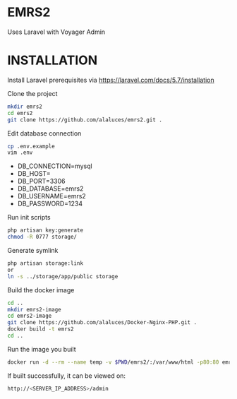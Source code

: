 # EMRS2
Uses Laravel with Voyager Admin

# INSTALLATION
Install Laravel prerequisites via 
https://laravel.com/docs/5.7/installation

Clone the project
```sh
mkdir emrs2
cd emrs2
git clone https://github.com/alaluces/emrs2.git .
```
Edit database connection
```sh
cp .env.example
vim .env
```
  - DB_CONNECTION=mysql
  - DB_HOST=<DATABASE IP>
  - DB_PORT=3306
  - DB_DATABASE=emrs2
  - DB_USERNAME=emrs2
  - DB_PASSWORD=1234

Run init scripts
```sh
php artisan key:generate
chmod -R 0777 storage/
```
Generate symlink
```sh
php artisan storage:link
or
ln -s ../storage/app/public storage
```
Build the docker image
```sh
cd ..
mkdir emrs2-image
cd emrs2-image
git clone https://github.com/alaluces/Docker-Nginx-PHP.git .
docker build -t emrs2
cd ..
```
Run the image you built
```sh
docker run -d --rm --name temp -v $PWD/emrs2/:/var/www/html -p80:80 emrs2
```

If built successfully, it can be viewed on:
```sh
http://<SERVER_IP_ADDRESS>/admin
```

